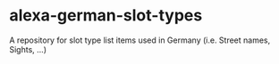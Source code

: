 # alexa-german-slot-types
A repository for slot type list items used in Germany (i.e. Street names, Sights, ...)

